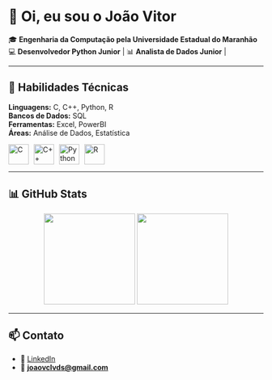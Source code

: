 # 👋 Oi, eu sou o João Vitor   

🎓 **Engenharia da Computação pela Universidade Estadual do Maranhão**  
💻 **Desenvolvedor Python Junior** | 📊 **Analista de Dados Junior** | 

---

## 🚀 Habilidades Técnicas  

**Linguagens:** C, C++, Python, R <br>
**Bancos de Dados:** SQL  
**Ferramentas:**  Excel, PowerBI  
**Áreas:** Análise de Dados, Estatística 

<div style="display: flex; gap: 10px; flex-wrap: wrap;">

<img alt="C" height="40" src="https://cdn.jsdelivr.net/gh/devicons/devicon/icons/c/c-original.svg" /> 
<img alt="C++" height="40" src="https://cdn.jsdelivr.net/gh/devicons/devicon/icons/cplusplus/cplusplus-original.svg" /> 
<img alt="Python" height="40" src="https://cdn.jsdelivr.net/gh/devicons/devicon/icons/python/python-original.svg" /> 
<img alt="R" height="40" src="https://cdn.jsdelivr.net/gh/devicons/devicon/icons/r/r-original.svg" />
</div>

---

## 📊 GitHub Stats  

<div align="center">
  <img height="180em" src="https://github-readme-stats.vercel.app/api?username=mrjoaocosta21&show_icons=true&theme=tokyonight&count_private=true"/>
  <img height="180em" src="https://github-readme-stats.vercel.app/api/top-langs/?username=mrjoaocosta21&layout=compact&langs_count=8&theme=tokyonight"/>
</div>

---

## 📫 Contato  

- 💼 [LinkedIn]() 
- 📧 **joaovclvds@gmail.com**  

